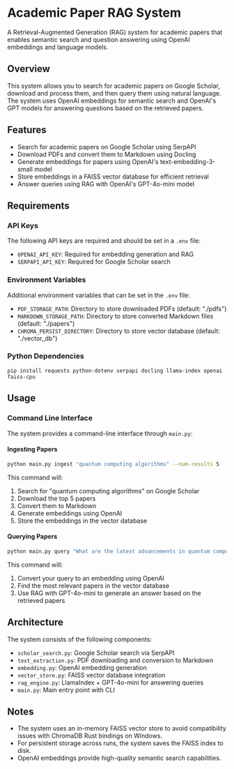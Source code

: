 # Academic Paper RAG System

A Retrieval-Augmented Generation (RAG) system for academic papers that enables semantic search and question answering using OpenAI embeddings and language models.

## Overview

This system allows you to search for academic papers on Google Scholar, download and process them, and then query them using natural language. The system uses OpenAI embeddings for semantic search and OpenAI's GPT models for answering questions based on the retrieved papers.

## Features

- Search for academic papers on Google Scholar using SerpAPI
- Download PDFs and convert them to Markdown using Docling
- Generate embeddings for papers using OpenAI's text-embedding-3-small model
- Store embeddings in a FAISS vector database for efficient retrieval
- Answer queries using RAG with OpenAI's GPT-4o-mini model

## Requirements

### API Keys

The following API keys are required and should be set in a `.env` file:

- `OPENAI_API_KEY`: Required for embedding generation and RAG
- `SERPAPI_API_KEY`: Required for Google Scholar search

### Environment Variables

Additional environment variables that can be set in the `.env` file:

- `PDF_STORAGE_PATH`: Directory to store downloaded PDFs (default: "./pdfs")
- `MARKDOWN_STORAGE_PATH`: Directory to store converted Markdown files (default: "./papers")
- `CHROMA_PERSIST_DIRECTORY`: Directory to store vector database (default: "./vector_db")

### Python Dependencies

```
pip install requests python-dotenv serpapi docling llama-index openai faiss-cpu
```

## Usage

### Command Line Interface

The system provides a command-line interface through `main.py`:

#### Ingesting Papers

```bash
python main.py ingest "quantum computing algorithms" --num-results 5
```

This command will:
1. Search for "quantum computing algorithms" on Google Scholar
2. Download the top 5 papers
3. Convert them to Markdown
4. Generate embeddings using OpenAI
5. Store the embeddings in the vector database

#### Querying Papers

```bash
python main.py query "What are the latest advancements in quantum computing algorithms?"
```

This command will:
1. Convert your query to an embedding using OpenAI
2. Find the most relevant papers in the vector database
3. Use RAG with GPT-4o-mini to generate an answer based on the retrieved papers

## Architecture

The system consists of the following components:

- `scholar_search.py`: Google Scholar search via SerpAPI
- `text_extraction.py`: PDF downloading and conversion to Markdown
- `embedding.py`: OpenAI embedding generation
- `vector_store.py`: FAISS vector database integration
- `rag_engine.py`: LlamaIndex + GPT-4o-mini for answering queries
- `main.py`: Main entry point with CLI

## Notes

- The system uses an in-memory FAISS vector store to avoid compatibility issues with ChromaDB Rust bindings on Windows.
- For persistent storage across runs, the system saves the FAISS index to disk.
- OpenAI embeddings provide high-quality semantic search capabilities.
